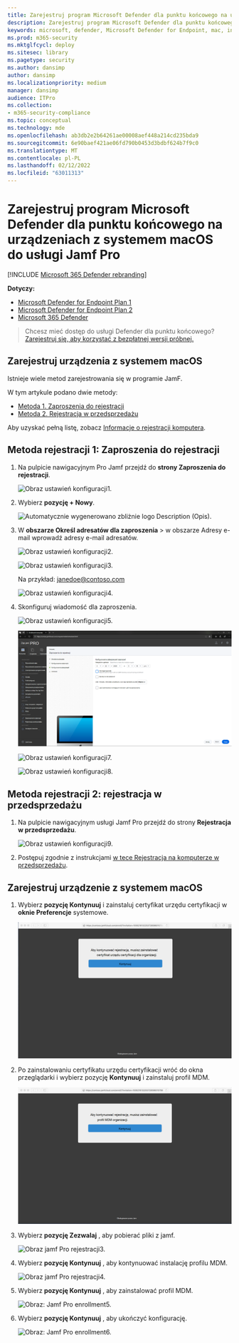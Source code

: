 ```yaml
---
title: Zarejestruj program Microsoft Defender dla punktu końcowego na urządzeniach z systemem macOS do usługi Jamf Pro
description: Zarejestruj program Microsoft Defender dla punktu końcowego na urządzeniach z systemem macOS do usługi Jamf Pro
keywords: microsoft, defender, Microsoft Defender for Endpoint, mac, installation, deploy, uninstallation, intune, jamfpro, macos, catalina, mojave, high sierra
ms.prod: m365-security
ms.mktglfcycl: deploy
ms.sitesec: library
ms.pagetype: security
ms.author: dansimp
author: dansimp
ms.localizationpriority: medium
manager: dansimp
audience: ITPro
ms.collection:
- m365-security-compliance
ms.topic: conceptual
ms.technology: mde
ms.openlocfilehash: ab3db2e2b64261ae00008aef448a214cd235bda9
ms.sourcegitcommit: 6e90baef421ae06fd790b0453d3bdbf624b7f9c0
ms.translationtype: MT
ms.contentlocale: pl-PL
ms.lasthandoff: 02/12/2022
ms.locfileid: "63011313"
---
```

# <a name="enroll-microsoft-defender-for-endpoint-on-macos-devices-into-jamf-pro"></a>Zarejestruj program Microsoft Defender dla punktu końcowego na urządzeniach z systemem macOS do usługi Jamf Pro

[!INCLUDE [Microsoft 365 Defender rebranding](../../includes/microsoft-defender.md)]


**Dotyczy:**
- [Microsoft Defender for Endpoint Plan 1](https://go.microsoft.com/fwlink/p/?linkid=2154037)
- [Microsoft Defender for Endpoint Plan 2](https://go.microsoft.com/fwlink/p/?linkid=2154037)
- [Microsoft 365 Defender](https://go.microsoft.com/fwlink/?linkid=2118804)

> Chcesz mieć dostęp do usługi Defender dla punktu końcowego? [Zarejestruj się, aby korzystać z bezpłatnej wersji próbnej.](https://signup.microsoft.com/create-account/signup?products=7f379fee-c4f9-4278-b0a1-e4c8c2fcdf7e&ru=https://aka.ms/MDEp2OpenTrial?ocid=docs-wdatp-investigateip-abovefoldlink)

## <a name="enroll-macos-devices"></a>Zarejestruj urządzenia z systemem macOS

Istnieje wiele metod zarejestrowania się w programie JamF.

W tym artykule podano dwie metody:

- [Metoda 1. Zaproszenia do rejestracji](#enrollment-method-1-enrollment-invitations)
- [Metoda 2. Rejestracja w przedsprzedażu](#enrollment-method-2-prestage-enrollments)

Aby uzyskać pełną listę, zobacz [Informacje o rejestracji komputera](https://docs.jamf.com/9.9/casper-suite/administrator-guide/About_Computer_Enrollment.html).

## <a name="enrollment-method-1-enrollment-invitations"></a>Metoda rejestracji 1: Zaproszenia do rejestracji

1. Na pulpicie nawigacyjnym Pro Jamf przejdź do **strony Zaproszenia do rejestracji**.

    ![Obraz ustawień konfiguracji1.](images/a347307458d6a9bbfa88df7dbe15398f.png)

2. Wybierz **pozycję + Nowy**.

    ![Automatycznie wygenerowano zbliżnie logo Description (Opis).](images/b6c7ad56d50f497c38fc14c1e315456c.png)

3. W **obszarze Określ adresatów dla zaproszenia** > w obszarze Adresy  e-mail wprowadź adresy e-mail adresatów.

    ![Obraz ustawień konfiguracji2.](images/718b9d609f9f77c8b13ba88c4c0abe5d.png)

    ![Obraz ustawień konfiguracji3.](images/ae3597247b6bc7c5347cf56ab1e820c0.png)

    Na przykład: janedoe@contoso.com

    ![Obraz ustawień konfiguracji4.](images/4922c0fcdde4c7f73242b13bf5e35c19.png)

4. Skonfiguruj wiadomość dla zaproszenia.

    ![Obraz ustawień konfiguracji5.](images/ce580aec080512d44a37ff8e82e5c2ac.png)

    ![Obraz ustawień konfiguracji6.](images/5856b765a6ce677caacb130ca36b1a62.png)

    ![Obraz ustawień konfiguracji7.](images/3ced5383a6be788486d89d407d042f28.png)

    ![Obraz ustawień konfiguracji8.](images/54be9c6ed5b24cebe628dc3cd9ca4089.png)

## <a name="enrollment-method-2-prestage-enrollments"></a>Metoda rejestracji 2: rejestracja w przedsprzedażu

1. Na pulpicie nawigacyjnym usługi Jamf Pro przejdź do strony **Rejestracja w przedsprzedażu**.

    ![Obraz ustawień konfiguracji9.](images/6fd0cb2bbb0e60a623829c91fd0826ab.png)

2. Postępuj zgodnie z instrukcjami [w tece Rejestracja na komputerze w przedsprzedażu](https://docs.jamf.com/9.9/casper-suite/administrator-guide/Computer_PreStage_Enrollments.html).

## <a name="enroll-macos-device"></a>Zarejestruj urządzenie z systemem macOS

1. Wybierz **pozycję Kontynuuj** i zainstaluj certyfikat urzędu certyfikacji w **oknie Preferencje** systemowe.

    ![Obraz: Jamf Pro enrollment1.](images/jamfpro-ca-certificate.png)

2. Po zainstalowaniu certyfikatu urzędu certyfikacji wróć do okna przeglądarki i wybierz pozycję **Kontynuuj** i zainstaluj profil MDM.

    ![Obraz: Jamf Pro enrollment2.](images/jamfpro-install-mdm-profile.png)

3. Wybierz **pozycję Zezwalaj** , aby pobierać pliki z jamf.

    ![Obraz jamf Pro rejestracji3.](images/jamfpro-download.png)

4. Wybierz **pozycję Kontynuuj** , aby kontynuować instalację profilu MDM.

    ![Obraz jamf Pro rejestracji4.](images/jamfpro-install-mdm.png)

5. Wybierz **pozycję Kontynuuj** , aby zainstalować profil MDM.

    ![Obraz: Jamf Pro enrollment5.](images/jamfpro-mdm-unverified.png)

6. Wybierz **pozycję Kontynuuj**  , aby ukończyć konfigurację.

    ![Obraz: Jamf Pro enrollment6.](images/jamfpro-mdm-profile.png)
